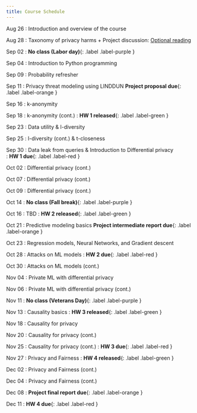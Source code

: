 ```yaml
---
title: Course Schedule
---
```

Aug 26
:	Introduction and overview of the course

Aug 28
:	Taxonomy of privacy harms + Project discussion: [Optional reading](https://scholarship.law.upenn.edu/penn_law_review/vol154/iss3/1/)

Sep 02
:	**No class (Labor day)**{: .label .label-purple }

Sep 04
:	Introduction to Python programming

Sep 09
:	Probability refresher

Sep 11
: Privacy threat modeling using LINDDUN **Project proposal due**{: .label .label-orange }

Sep 16
:	k-anonymity 

Sep 18
:	k-anonymity (cont.) 
: **HW 1 released**{: .label .label-green }

Sep 23
:	Data utility & l-diversity

Sep 25
:	l-diversity (cont.) & t-closeness

Sep 30
:	Data leak from queries & Introduction to  Differential privacy  
: **HW 1 due**{: .label .label-red }

Oct 02
:	Differential privacy (cont.)

Oct 07
:	Differential privacy (cont.)

Oct 09
:	Differential privacy (cont.)

Oct 14
:	**No class (Fall break)**{: .label .label-purple }

Oct 16
:	TBD
: **HW 2 released**{: .label .label-green }

Oct 21
:	Predictive modeling basics **Project intermediate report due**{: .label .label-orange }

Oct 23
:	Regression models, Neural Networks, and Gradient descent

Oct 28
:	Attacks on ML models 
: **HW 2 due**{: .label .label-red }

Oct 30
:	Attacks on ML models (cont.)

Nov 04
:	Private ML with differential privacy

Nov 06
:	Private ML with differential privacy (cont.)

Nov 11
:	**No class (Veterans Day)**{: .label .label-purple }

Nov 13
:	Causality basics 
: **HW 3 released**{: .label .label-green }

Nov 18
:	Causality for privacy

Nov 20
:	Causality for privacy (cont.)

Nov 25
:	Causality for privacy (cont.) 
: **HW 3 due**{: .label .label-red }

Nov 27
:	Privacy and Fairness 
: **HW 4 released**{: .label .label-green }

Dec 02
:	Privacy and Fairness (cont.)

Dec 04
:	Privacy and Fairness (cont.)

Dec 08
:	**Project final report due**{: .label .label-orange }

Dec 11
:	**HW 4 due**{: .label .label-red }
